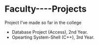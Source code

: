 # Faculty----Projects
Project I've made so far in the college

- Database Project (Access), 2nd Year.
- Opearting System-Shell (C++), 3rd Year.
